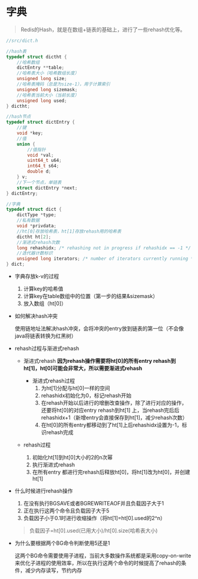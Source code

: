 # 字典

> Redis的Hash，就是在数组+链表的基础上，进行了一些rehash优化等。

```c
//src/dict.h

//hash表
typedef struct dictht {
	//哈希数组
    dictEntry **table;
    //哈希表大小（哈希数组长度）
    unsigned long size;
    //哈希表掩码（总是为size-1），用于计算索引
    unsigned long sizemask;
    //哈希表当前大小（当前长度）
    unsigned long used;
} dictht;

//hash节点
typedef struct dictEntry {
	//键
    void *key;
    //值
    union {
    	//值指针
        void *val;
        uint64_t u64;
        int64_t s64;
        double d;
    } v;
    //下一个节点，单链表
    struct dictEntry *next;
} dictEntry;

//字典
typedef struct dict {	
    dictType *type;
    //私有数据
    void *privdata;
    //ht[0]存放哈希表，ht[1]存放rehash用的哈希表
    dictht ht[2];
    //渐进式rehash次数
    long rehashidx; /* rehashing not in progress if rehashidx == -1 */
    //迭代器计数标识
    unsigned long iterators; /* number of iterators currently running */
} dict;

```

- 字典存放k-v的过程
	1. 计算key的哈希值
	2. 计算key在table数组中的位置（第一步的结果&sizemask）
	3. 放入数组（ht[0]）

- 如何解决hash冲突

	使用链地址法解决hash冲突，会将冲突的entry放到链表的第一位（不会像java将链表转换为红黑树）

- rehash过程与渐进式rehash

	- 渐进式rehash
		**因为rehash操作需要将ht[0]的所有entry rehash到ht[1]，ht[0]可能会非常大，所以需要渐进式rehash**
		- 渐进式rehash过程
			1. 为ht[1]分配与ht[0]一样的空间
			2. rehashidx初始化为0，标记rehash开始
			3. 在rehash开始以后进行的增删改查操作，除了进行对应的操作，还要将ht[0]的对应entry rehash到ht[1]				上，当rehash完后后rehashidx+1（新增entry会直接保存到ht[1]，减少rehash次数）
			4. 在ht[0]的所有entry都移动到了ht[1]上后rehashidx设置为-1，标识rehash完成
		
	- rehash过程
		1. 初始化ht[1]到ht[0]大小的2的n次幂
		2. 执行渐进式rehash
		3. 在所有entry 都进行完rehash后释放ht[0]，将ht[1]改为ht[0]，并创建ht[1]

- 什么时候进行rehash操作

	1. 在没有执行BGSAVE或者BGREWRITEAOF并且负载因子大于1
	2. 正在执行这两个命令且负载因子大于5
	3. 负载因子小于0.1时进行收缩操作（将ht[1]=ht[0].used的2^n）

	> 负载因子=ht[0].used(已用大小)/ht[0].size(哈希表大小)
	
- 为什么要根据两个BG命令判断使用5还是1
	
	这两个BG命令需要使用子进程，当前大多数操作系统都是采用copy-on-write来优化子进程的使用效率，所以在执行这两个命令的时候提高了rehash的条件，减少内存读写，节约内存


